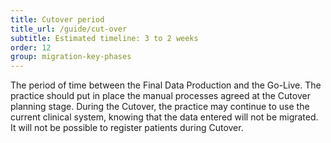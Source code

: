 ```yaml
---
title: Cutover period
title_url: /guide/cut-over
subtitle: Estimated timeline: 3 to 2 weeks
order: 12
group: migration-key-phases
---
```


The period of time between the Final Data Production and the Go-Live. The practice should put in place the manual processes agreed at the Cutover planning stage. During the Cutover, the practice may continue to use the current clinical system, knowing that the data entered will not be migrated. It will not be possible to register patients during Cutover.
